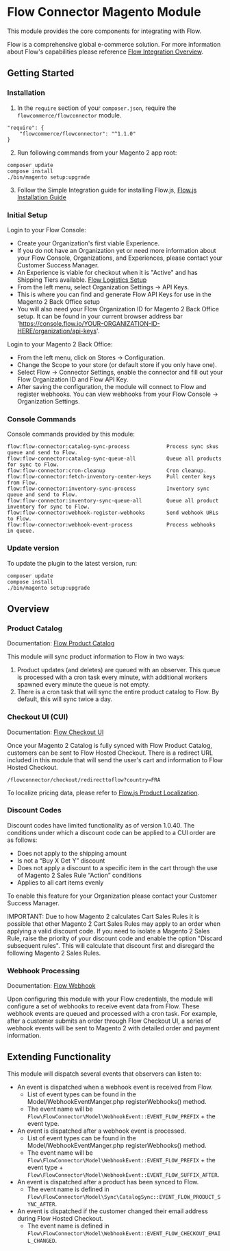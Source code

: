# Flow Connector Magento Module

This module provides the core components for integrating with Flow.

Flow is a comprehensive global e-commerce solution. For more information about Flow's capabilities please reference [Flow Integration Overview](https://docs.flow.io/integration-overview).

## Getting Started

### Installation

1. In the `require` section of your `composer.json`, require the `flowcommerce/flowconnector` module.

```
"require": {
    "flowcommerce/flowconnector": "^1.1.0"
}
```

2. Run following commands from your Magento 2 app root:

```
composer update
compose install
./bin/magento setup:upgrade
```

3. Follow the Simple Integration guide for installing Flow.js, [Flow.js Installation Guide](https://docs.flow.io/guides/flowjs/introduction)

### Initial Setup

Login to your Flow Console:
- Create your Organization's first viable Experience.
- If you do not have an Organization yet or need more information about your Flow Console, Organizations, and Experiences, please contact your Customer Success Manager.
- An Experience is viable for checkout when it is "Active" and has Shipping Tiers available. [Flow Logistics Setup](https://docs.flow.io/integration-overview#logistics-setup)
- From the left menu, select Organization Settings -> API Keys.
- This is where you can find and generate Flow API Keys for use in the Magento 2 Back Office setup
- You will also need your Flow Organization ID for Magento 2 Back Office setup. It can be found in your current browser address bar 'https://console.flow.io/YOUR-ORGANIZATION-ID-HERE/organization/api-keys'.

Login to your Magento 2 Back Office:
- From the left menu, click on Stores -> Configuration.
- Change the Scope to your store (or default store if you only have one).
- Select Flow -> Connector Settings, enable the connector and fill out your Flow Organization ID and Flow API Key.
- After saving the configuration, the module will connect to Flow and register webhooks. You can view webhooks from your Flow Console -> Organization Settings.

### Console Commands

Console commands provided by this module:

```
flow:flow-connector:catalog-sync-process            Process sync skus queue and send to Flow.
flow:flow-connector:catalog-sync-queue-all          Queue all products for sync to Flow.
flow:flow-connector:cron-cleanup                    Cron cleanup.
flow:flow-connector:fetch-inventory-center-keys     Pull center keys from Flow.
flow:flow-connector:inventory-sync-process          Inventory sync queue and send to Flow.
flow:flow-connector:inventory-sync-queue-all        Queue all product inventory for sync to Flow.
flow:flow-connector:webhook-register-webhooks       Send webhook URLs to Flow.
flow:flow-connector:webhook-event-process           Process webhooks in queue.
```

### Update version

To update the plugin to the latest version, run:

```
composer update
compose install
./bin/magento setup:upgrade
```

## Overview 

### Product Catalog

Documentation: [Flow Product Catalog](https://docs.flow.io/integration-overview#product-catalog)

This module will sync product information to Flow in two ways:

1. Product updates (and deletes) are queued with an observer. This queue is processed with a cron task every minute, with additional workers spawned every minute the queue is not empty.
2. There is a cron task that will sync the entire product catalog to Flow. By default, this will sync twice a day.

### Checkout UI (CUI)

Documentation: [Flow Checkout UI](https://docs.flow.io/checkout/checkout)

Once your Magento 2 Catalog is fully synced with Flow Product Catalog, customers can be sent to Flow Hosted Checkout. There is a redirect URL included in this module that will send the user's cart and information to Flow Hosted Checkout.

```
/flowconnector/checkout/redirecttoflow?country=FRA
```

To localize pricing data, please refer to [Flow.js Product Localization](https://docs.flow.io/shopify/flow-js).

### Discount Codes

Discount codes have limited functionality as of version 1.0.40. The conditions under which a discount code can be applied to a CUI order are as follows:
- Does not apply to the shipping amount
- Is not a “Buy X Get Y” discount
- Does not apply a discount to a specific item in the cart through the use of Magento 2 Sales Rule “Action” conditions
- Applies to all cart items evenly

To enable this feature for your Organization please contact your Customer Success Manager.

IMPORTANT: Due to how Magento 2 calculates Cart Sales Rules it is possible that other Magento 2 Cart Sales Rules may apply to an order when applying a valid discount code. If you need to isolate a Magento 2 Sales Rule, raise the priority of your discount code and enable the option "Discard subsequent rules". This will calculate that discount first and disregard the following Magento 2 Sales Rules.

### Webhook Processing

Documentation: [Flow Webhook](https://docs.flow.io/module/webhook)

Upon configuring this module with your Flow credentials, the module will configure a set of webhooks to receive event data from Flow. These webhook events are queued and processed with a cron task. For example, after a customer submits an order through Flow Checkout UI, a series of webhook events will be sent to Magento 2 with detailed order and payment information.

## Extending Functionality

This module will dispatch several events that observers can listen to:

- An event is dispatched when a webhook event is received from Flow.
  - List of event types can be found in the Model/WebhookEventManger.php registerWebhooks() method.
  - The event name will be `Flow\FlowConnector\Model\WebhookEvent::EVENT_FLOW_PREFIX` + the event type.
- An event is dispatched after a webhook event is processed.
  - List of event types can be found in the Model/WebhookEventManger.php registerWebhooks() method.
  - The event name will be `Flow\FlowConnector\Model\WebhookEvent::EVENT_FLOW_PREFIX` + the event type + `Flow\FlowConnector\Model\WebhookEvent::EVENT_FLOW_SUFFIX_AFTER`.
- An event is dispatched after a product has been synced to Flow.
  - The event name is defined in `Flow\FlowConnector\Model\Sync\CatalogSync::EVENT_FLOW_PRODUCT_SYNC_AFTER`.
- An event is dispatched if the customer changed their email address during Flow Hosted Checkout.
  - The event name is defined in `Flow\FlowConnector\Model\WebhookEvent::EVENT_FLOW_CHECKOUT_EMAIL_CHANGED`.
